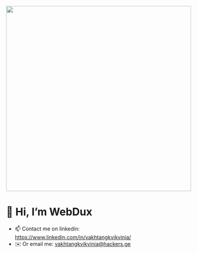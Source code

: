 <a href="https://ibb.co/bXtP0Lb"><img src="https://i.ibb.co/XtHbQpY/HACKER-DETECTED-NOISE.jpg" style="height: 500px;"></a>

# 👋 Hi, I’m WebDux
- 📫 Contact me on linkedin: https://www.linkedin.com/in/vakhtangkvikvinia/
- ✉️ Or email me: vakhtangkvikvinia@hackers.ge
